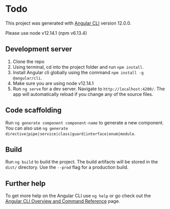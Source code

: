 # Todo

This project was generated with [Angular CLI](https://github.com/angular/angular-cli) version 12.0.0.

Please use node v12.14.1 (npm v6.13.4)

## Development server
1. Clone the repo
2. Using terminal, cd into the project folder and run `npm install`.
3. Install Angular cli globally using the command `npm install -g @angular/cli`.
4. Make sure you are using node v12.14.1
5. Run `ng serve` for a dev server. Navigate to `http://localhost:4200/`. The app will automatically reload if you change any of the source files.

## Code scaffolding

Run `ng generate component component-name` to generate a new component. You can also use `ng generate directive|pipe|service|class|guard|interface|enum|module`.

## Build

Run `ng build` to build the project. The build artifacts will be stored in the `dist/` directory. Use the `--prod` flag for a production build.


## Further help

To get more help on the Angular CLI use `ng help` or go check out the [Angular CLI Overview and Command Reference](https://angular.io/cli) page.

